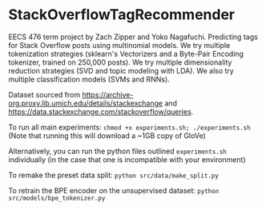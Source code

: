 # StackOverflowTagRecommender
EECS 476 term project by Zach Zipper and Yoko Nagafuchi. Predicting tags for Stack Overflow posts using multinomial models. We try multiple
tokenization strategies (sklearn's Vectorizers and a Byte-Pair Encoding tokenizer, trained on 250,000 posts). We try multiple dimensionality
reduction strategies (SVD and topic modeling with LDA). We also try multiple classification models (SVMs and RNNs).

Dataset sourced from https://archive-org.proxy.lib.umich.edu/details/stackexchange and https://data.stackexchange.com/stackoverflow/queries.

To run all main experiments: `chmod +x experiments.sh; ./experiments.sh` (Note that running this will download a ~1GB copy of GloVe)

Alternatively, you can run the python files outlined `experiments.sh` individually (in the case that one is incompatible with your environment)

To remake the preset data split: `python src/data/make_split.py`

To retrain the BPE encoder on the unsupervised dataset: `python src/models/bpe_tokenizer.py`